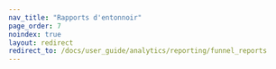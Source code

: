 ```yaml
---
nav_title: "Rapports d'entonnoir"
page_order: 7
noindex: true
layout: redirect
redirect_to: /docs/user_guide/analytics/reporting/funnel_reports
---
```

